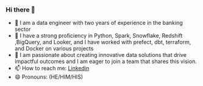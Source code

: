 ### Hi there 👋

- 🔭 I am a data engineer with two years of experience in the banking sector
- 🌱 I have a strong proficiency in Python, Spark, Snowflake, Redshift ,BigQuery, and Looker, and I have worked with prefect, dbt, terraform, and Docker on various projects
- 👯 I am passionate about creating innovative data solutions that drive impactful outcomes and I am eager to join a team that shares this vision.
- 📫 How to reach me: [Linkedin](https://www.linkedin.com/in/aminu-lawal/)
- 😄 Pronouns: (HE/HIM/HIS)

<!--
- ⚡ Fun fact: 
-->
